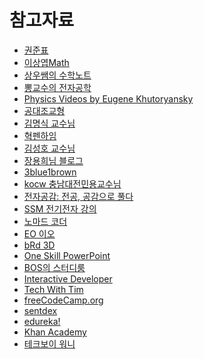 # 참고자료

- [권준표](https://www.youtube.com/@Kwonjunpyo/videos)
- [이상엽Math](https://www.youtube.com/@lsy_math/videos)
- [상우쌤의 수학노트](https://www.youtube.com/@%EC%83%81%EC%9A%B0%EC%8C%A4%EC%9D%98%EC%88%98%ED%95%99%EB%85%B8%ED%8A%B8/videos)
- [뽕교수의 전자공학](https://www.youtube.com/@%EB%BD%95%EA%B5%90%EC%88%98%EC%9D%98%EC%A0%84%EC%9E%90%EA%B3%B5%ED%95%99/videos)
- [Physics Videos by Eugene Khutoryansky](https://www.youtube.com/@EugeneKhutoryansky)
- [공대조교형](https://www.youtube.com/@engnr_tutor/videos)
- [김명식 교수님](https://www.youtube.com/@%EA%B9%80%EB%AA%85%EC%8B%9D/videos)
- [혁펜하임](https://www.youtube.com/@hyukppen/videos)
- [김성호 교수님](https://www.youtube.com/@DevicePhysics/videos)
- [장용희님 블로그](https://m.blog.naver.com/PostList.naver?blogId=cj3024&tab=1)
- [3blue1brown](https://www.youtube.com/@3blue1brown/videos)
- [kocw 충남대전민용교수님](http://www.kocw.net/home/search/kemView.do?kemId=438788)
- [전자공감: 전공, 공감으로 풀다](https://www.youtube.com/@%EC%A0%84%EC%9E%90%EA%B3%B5%EA%B0%90/videos)
- [SSM 전기전자 강의](https://www.youtube.com/@ssm4407/videos)
- [노마드 코더]()
- [EO 이오]()
- [bRd 3D]()
- [One Skill PowerPoint]()
- [BOS의 스터디룸]()
- [Interactive Developer]()
- [Tech With Tim]()
- [freeCodeCamp.org]()
- [sentdex]()
- [edureka!]()
- [Khan Academy]()
- [테크보이 워니]()
